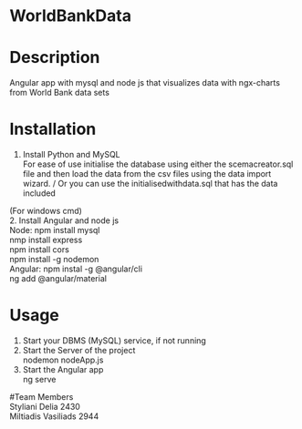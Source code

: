 # WorldBankData

# Description
Angular app with mysql and node js that visualizes data with ngx-charts from World Bank data sets

# Installation
1. Install Python and MySQL\
For ease of use initialise the database using either the scemacreator.sql file and then load the data from the csv files using the data import wizard. /
Or you can use the initialisedwithdata.sql that has the data included

(For windows cmd)\
2. Install Angular and node js\
  Node: npm install mysql\
        nmp install express\
        npm install cors\
        npm install -g nodemon\
  Angular: npm instal -g @angular/cli\
           ng add @angular/material
# Usage
1. Start your DBMS (MySQL) service, if not running
2. Start the Server of the project\
    nodemon nodeApp.js
3. Start the Angular app\
    ng serve

#Team Members \
Styliani Delia 2430\
Miltiadis Vasiliads 2944
